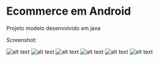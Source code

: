# Ecommerce em Android

Projeto modelo desenvolvido em java

Screenshot:

![alt text](https://github.com/ClaytonAndrade/Ecommerce_Android/blob/master/screenshots/Screenshot_2016-11-04-11-15-57-793_com.allandroidprojects.ecomsample.jpg)
![alt text](https://github.com/ClaytonAndrade/Ecommerce_Android/blob/master/screenshots/Screenshot_2016-11-04-11-16-39-455_com.allandroidprojects.ecomsample.jpg)
![alt text](https://github.com/ClaytonAndrade/Ecommerce_Android/blob/master/screenshots/Screenshot_2016-11-04-11-17-25-951_com.allandroidprojects.ecomsample.png)
![alt text](https://github.com/ClaytonAndrade/Ecommerce_Android/blob/master/screenshots/Screenshot_2016-11-04-11-17-56-774_com.allandroidprojects.ecomsample.png)
![alt text](https://github.com/ClaytonAndrade/Ecommerce_Android/blob/master/screenshots/Screenshot_2016-11-04-11-18-40-835_com.allandroidprojects.ecomsample.png)
![alt text](https://github.com/ClaytonAndrade/Ecommerce_Android/blob/master/screenshots/Screenshot_2016-11-04-11-20-58-621_com.allandroidprojects.ecomsample.png)

